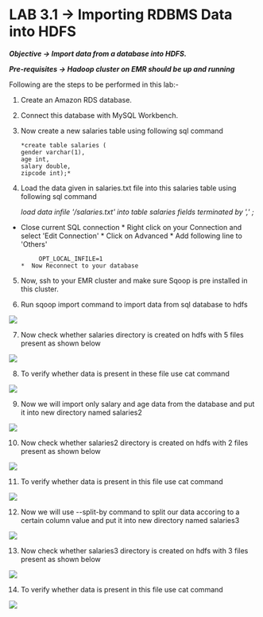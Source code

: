 # LAB 3.1 -> Importing RDBMS Data into HDFS

***Objective -> Import data from a database into HDFS.***

***Pre-requisites -> Hadoop cluster on EMR should be up and running***

Following are the steps to be performed in this lab:-

1. Create an Amazon RDS database.

2. Connect this database with MySQL Workbench.

3. Now create a new salaries table using following sql command

    ```
    *create table salaries (
    gender varchar(1),
    age int,
    salary double,
    zipcode int);*
    ```
4. Load the data given in salaries.txt file into this salaries table using following sql command

    *load data infile '<path-to-file>/salaries.txt' into table salaries fields terminated by ',' ;*    
    
*  Close current SQL connection
        *  Right click on your Connection and select 'Edit Connection'
        *  Click on Advanced
        *  Add following line to 'Others'

            OPT_LOCAL_INFILE=1
       *  Now Reconnect to your database
       
5. Now, ssh to your EMR cluster and make sure Sqoop is pre installed in this cluster. 

6. Run sqoop import command to import data from sql database to hdfs

 <img src = "https://user-images.githubusercontent.com/63716706/86486170-43d55100-bd78-11ea-96cb-62d1416d79bd.jpg">

7. Now check whether salaries directory is created on hdfs with 5 files present as shown below

<img src = "https://user-images.githubusercontent.com/63716706/86486181-4768d800-bd78-11ea-80ac-63ed9037e918.jpg">

8. To verify whether data is present in these file use cat command

<img src = "https://user-images.githubusercontent.com/63716706/86486193-4b94f580-bd78-11ea-8536-e8e38699cfd0.jpg">

9. Now we will import only salary and age data from the database and put it into new directory named salaries2

<img src = "https://user-images.githubusercontent.com/63716706/86486196-4d5eb900-bd78-11ea-86ea-0c9e12af6af8.jpg">

10. Now check whether salaries2 directory is created on hdfs with 2 files present as shown below

<img src = "https://user-images.githubusercontent.com/63716706/86486198-4f287c80-bd78-11ea-9b55-b189f9de7f7f.jpg">

11. To verify whether data is present in this file use cat command

<img src = "https://user-images.githubusercontent.com/63716706/86486202-50f24000-bd78-11ea-8629-dc8ac8cfcb4c.jpg">

12. Now we will use --split-by command to split our data accoring to a certain column value and put it into new directory named salaries3

<img src = "https://user-images.githubusercontent.com/63716706/86486211-5485c700-bd78-11ea-829d-9e9f141faa0d.jpg">

13. Now check whether salaries3 directory is created on hdfs with 3 files present as shown below

<img src = "https://user-images.githubusercontent.com/63716706/86486216-56e82100-bd78-11ea-86c1-e35cf97af117.jpg">

14. To verify whether data is present in this file use cat command

<img src = "https://user-images.githubusercontent.com/63716706/86486225-5b143e80-bd78-11ea-88c1-74d829c144f1.jpg">

























































